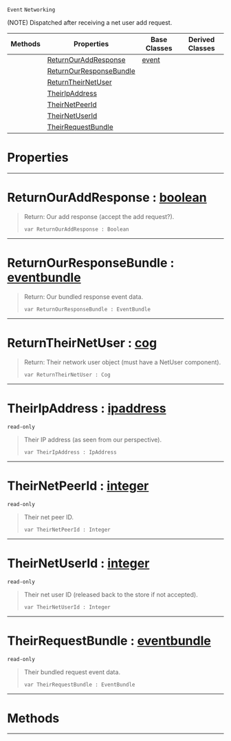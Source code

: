  `Event` `Networking`



(NOTE) Dispatched after receiving a net user add request.

|Methods|Properties|Base Classes|Derived Classes|
|---|---|---|---|
| |[ ReturnOurAddResponse](https://github.com/zeroengineteam/ZeroDocs/code_reference/class_reference/netpeerreceiveduseraddrequest.markdown#returnouraddresponse-zer)|[event](https://github.com/zeroengineteam/ZeroDocs/code_reference/class_reference/event.markdown)| |
| |[ ReturnOurResponseBundle](https://github.com/zeroengineteam/ZeroDocs/code_reference/class_reference/netpeerreceiveduseraddrequest.markdown#returnourresponsebundle)| | |
| |[ ReturnTheirNetUser](https://github.com/zeroengineteam/ZeroDocs/code_reference/class_reference/netpeerreceiveduseraddrequest.markdown#returntheirnetuser-zero)| | |
| |[ TheirIpAddress](https://github.com/zeroengineteam/ZeroDocs/code_reference/class_reference/netpeerreceiveduseraddrequest.markdown#theiripaddress-zero-engi)| | |
| |[ TheirNetPeerId](https://github.com/zeroengineteam/ZeroDocs/code_reference/class_reference/netpeerreceiveduseraddrequest.markdown#theirnetpeerid-zero-engi)| | |
| |[ TheirNetUserId](https://github.com/zeroengineteam/ZeroDocs/code_reference/class_reference/netpeerreceiveduseraddrequest.markdown#theirnetuserid-zero-engi)| | |
| |[ TheirRequestBundle](https://github.com/zeroengineteam/ZeroDocs/code_reference/class_reference/netpeerreceiveduseraddrequest.markdown#theirrequestbundle-zero)| | |


 #  Properties


---  
 #  ReturnOurAddResponse : [boolean](https://github.com/zeroengineteam/ZeroDocs/code_reference/zilch_base_types/boolean.markdown)

> Return: Our add response (accept the add request?).
> ``` lang=cpp, name=Zilch
> var ReturnOurAddResponse : Boolean


---  
 #  ReturnOurResponseBundle : [eventbundle](https://github.com/zeroengineteam/ZeroDocs/code_reference/class_reference/eventbundle.markdown)

> Return: Our bundled response event data.
> ``` lang=cpp, name=Zilch
> var ReturnOurResponseBundle : EventBundle


---  
 #  ReturnTheirNetUser : [cog](https://github.com/zeroengineteam/ZeroDocs/code_reference/class_reference/cog.markdown)

> Return: Their network user object (must have a NetUser component).
> ``` lang=cpp, name=Zilch
> var ReturnTheirNetUser : Cog


---  
 #  TheirIpAddress : [ipaddress](https://github.com/zeroengineteam/ZeroDocs/code_reference/class_reference/ipaddress.markdown)

 `read-only`

> Their IP address (as seen from our perspective).
> ``` lang=cpp, name=Zilch
> var TheirIpAddress : IpAddress


---  
 #  TheirNetPeerId : [integer](https://github.com/zeroengineteam/ZeroDocs/code_reference/zilch_base_types/integer.markdown)

 `read-only`

> Their net peer ID.
> ``` lang=cpp, name=Zilch
> var TheirNetPeerId : Integer


---  
 #  TheirNetUserId : [integer](https://github.com/zeroengineteam/ZeroDocs/code_reference/zilch_base_types/integer.markdown)

 `read-only`

> Their net user ID (released back to the store if not accepted).
> ``` lang=cpp, name=Zilch
> var TheirNetUserId : Integer


---  
 #  TheirRequestBundle : [eventbundle](https://github.com/zeroengineteam/ZeroDocs/code_reference/class_reference/eventbundle.markdown)

 `read-only`

> Their bundled request event data.
> ``` lang=cpp, name=Zilch
> var TheirRequestBundle : EventBundle


---  
 #  Methods


---  
 

 